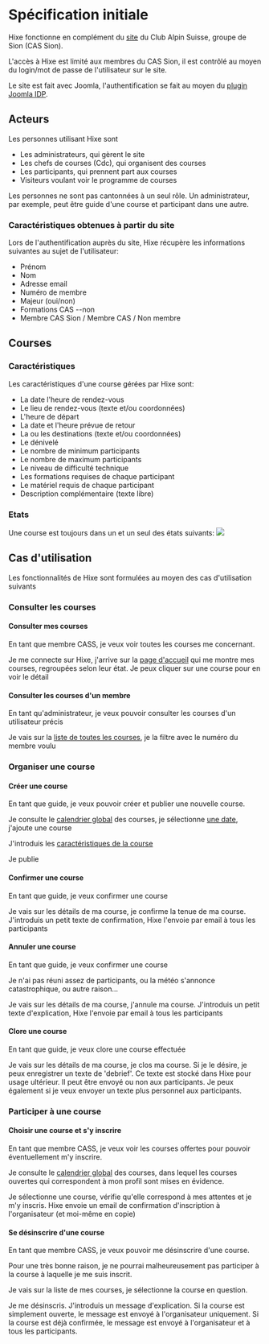 # Spécification initiale

Hixe fonctionne en complément du [site](http://www.clubalpinsion.ch) du Club Alpin Suisse, groupe de Sion (CAS Sion).

L'accès à Hixe est limité aux membres du CAS Sion, il est contrôlé au moyen du login/mot de passe de l'utilisateur sur le site.

Le site est fait avec Joomla, l'authentification se fait au moyen du [plugin Joomla IDP](https://plugins.miniorange.com/joomla-idp-saml-sso).

## Acteurs

Les personnes utilisant Hixe sont

- Les administrateurs, qui gèrent le site
- Les chefs de courses (Cdc), qui organisent des courses
- Les participants, qui prennent part aux courses
- Visiteurs voulant voir le programme de courses

Les personnes ne sont pas cantonnées à un seul rôle. Un administrateur, par exemple, peut être guide d'une course et participant dans une autre.

### Caractéristiques obtenues à partir du site

Lors de l'authentification auprès du site, Hixe récupère les informations suivantes au sujet de l'utilisateur:

- Prénom
- Nom
- Adresse email
- Numéro de membre
- Majeur (oui/non)
- Formations CAS --non
- Membre CAS Sion / Membre CAS / Non membre

## Courses

### Caractéristiques

Les caractéristiques d'une course gérées par Hixe sont:

- La date l'heure de rendez-vous
- Le lieu de rendez-vous (texte et/ou coordonnées)
- L'heure de départ
- La date et l'heure prévue de retour
- La ou les destinations (texte et/ou coordonnées)
- Le dénivelé
- Le nombre de minimum participants
- Le nombre de maximum participants
- Le niveau de difficulté technique
- Les formations requises de chaque participant
- Le matériel requis de chaque participant
- Description complémentaire (texte libre)

### Etats

Une course est toujours dans un et un seul des états suivants:
![](images/HikeStates.png)

## Cas d'utilisation

Les fonctionnalités de Hixe sont formulées au moyen des cas d'utilisation suivants

### Consulter les courses

#### Consulter mes courses

En tant que membre CASS, je veux voir toutes les courses me concernant.

Je me connecte sur Hixe, j'arrive sur la [page d'accueil](images/Home.png) qui me montre mes courses, regroupées selon leur état. Je peux cliquer sur une course pour en voir le détail

#### Consulter les courses d'un membre

En tant qu'administrateur, je veux pouvoir consulter les courses d'un utilisateur précis

Je vais sur la [liste de toutes les courses](images/AllHikes.png), je la filtre avec le numéro du membre voulu

### Organiser une course

#### Créer une course

En tant que guide, je veux pouvoir créer et publier une nouvelle course.

Je consulte le [calendrier global](images/CalendrierGlobal.png) des courses, je sélectionne [une date](images/CalendrierJour.png), j'ajoute une course

J'introduis les [caractéristiques de la course](images/Course.png)

Je publie

#### Confirmer une course

En tant que guide, je veux confirmer une course

Je vais sur les détails de ma course, je confirme la tenue de ma course. J'introduis un petit texte de confirmation, Hixe l'envoie par email à tous les participants

#### Annuler une course

En tant que guide, je veux confirmer une course

Je n'ai pas réuni assez de participants, ou la météo s'annonce catastrophique, ou autre raison...
 
Je vais sur les détails de ma course, j'annule ma course. J'introduis un petit texte d'explication, Hixe l'envoie par email à tous les participants

#### Clore une course

En tant que guide, je veux clore une course effectuée

Je vais sur les détails de ma course, je clos ma course. Si je le désire, je peux enregistrer un texte de 'debrief'. Ce texte est stocké dans Hixe pour usage ultérieur. Il peut être envoyé ou non aux participants. Je peux également si je veux envoyer un texte plus personnel aux participants.

### Participer à une course

#### Choisir une course et s'y inscrire

En tant que membre CASS, je veux voir les courses offertes pour pouvoir éventuellement m'y inscrire.

Je consulte le [calendrier global](images/CalendrierGlobal.png) des courses, dans lequel les courses ouvertes qui correspondent à mon profil sont mises en évidence.

Je sélectionne une course, vérifie qu'elle correspond à mes attentes et je m'y inscris. Hixe envoie un email de confirmation d'inscription à l'organisateur (et moi-même en copie)

#### Se désinscrire d'une course

En tant que membre CASS, je veux pouvoir me désinscrire d'une course.

Pour une très bonne raison, je ne pourrai malheureusement pas participer à la course à laquelle je me suis inscrit.

Je vais sur la liste de mes courses, je sélectionne la course en question.

Je me désinscris. J'introduis un message d'explication. Si la course est simplement ouverte, le message est envoyé à l'organisateur uniquement. Si la course est déjà confirmée, le message est envoyé à l'organisateur et à tous les participants.
